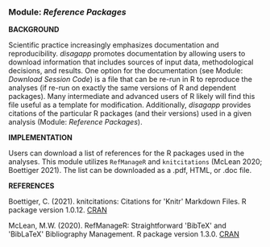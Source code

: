 ### **Module:** ***Reference Packages***

**BACKGROUND**

Scientific practice increasingly emphasizes documentation and reproducibility. *disagapp* promotes documentation by allowing users to download information that includes sources of input data, methodological decisions, and results. One option for the documentation (see Module: *Download Session Code*) is a file that can be re-run in R to reproduce the analyses (if re-run on exactly the same versions of R and dependent packages). Many intermediate and advanced users of R likely will find this file useful as a template for modification. Additionally, *disagapp* provides citations of the particular R packages (and their versions) used in a given analysis (Module: *Reference Packages*).

**IMPLEMENTATION**

Users can download a list of references for the R packages used in the analyses. This module utilizes `RefManageR` and `knitcitations` (McLean 2020; Boettiger 2021). The list can be downloaded as a .pdf, HTML, or .doc file.

**REFERENCES**

Boettiger, C. (2021). knitcitations: Citations for 'Knitr' Markdown Files. R package version 1.0.12. <a href="https://CRAN.R-project.org/package=knitcitations" target="_blank">CRAN</a> 

McLean, M.W. (2020). RefManageR: Straightforward 'BibTeX' and 'BibLaTeX' Bibliography Management. R package version 1.3.0.  <a href="https://CRAN.R-project.org/package=RefManageR" target="_blank">CRAN</a>  

